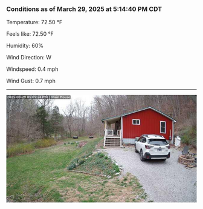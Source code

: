 ### Conditions as of March 29, 2025 at 5:14:40 PM CDT 

Temperature: 72.50 &deg;F

Feels like: 72.50 &deg;F

Humidity: 60%

Wind Direction: W

Windspeed: 0.4 mph

Wind Gust: 0.7 mph

---

<img src="./images/latest.jpeg"/>

